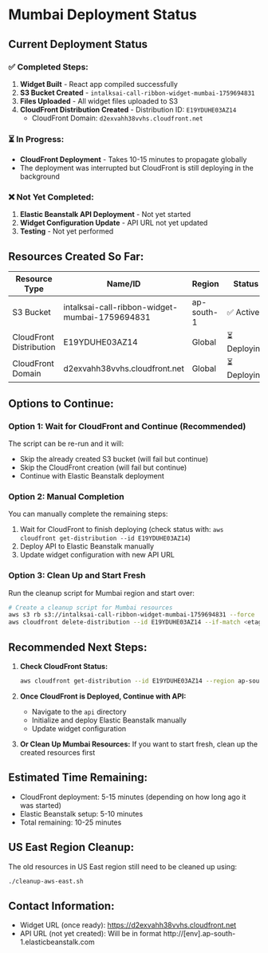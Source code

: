 # Mumbai Deployment Status

## Current Deployment Status

### ✅ Completed Steps:
1. **Widget Built** - React app compiled successfully
2. **S3 Bucket Created** - `intalksai-call-ribbon-widget-mumbai-1759694831`
3. **Files Uploaded** - All widget files uploaded to S3
4. **CloudFront Distribution Created** - Distribution ID: `E19YDUHE03AZ14`
   - CloudFront Domain: `d2exvahh38vvhs.cloudfront.net`

### ⏳ In Progress:
- **CloudFront Deployment** - Takes 10-15 minutes to propagate globally
- The deployment was interrupted but CloudFront is still deploying in the background

### ❌ Not Yet Completed:
1. **Elastic Beanstalk API Deployment** - Not yet started
2. **Widget Configuration Update** - API URL not yet updated
3. **Testing** - Not yet performed

## Resources Created So Far:

| Resource Type | Name/ID | Region | Status |
|--------------|---------|--------|--------|
| S3 Bucket | intalksai-call-ribbon-widget-mumbai-1759694831 | ap-south-1 | ✅ Active |
| CloudFront Distribution | E19YDUHE03AZ14 | Global | ⏳ Deploying |
| CloudFront Domain | d2exvahh38vvhs.cloudfront.net | Global | ⏳ Deploying |

## Options to Continue:

### Option 1: Wait for CloudFront and Continue (Recommended)
The script can be re-run and it will:
- Skip the already created S3 bucket (will fail but continue)
- Skip the CloudFront creation (will fail but continue)
- Continue with Elastic Beanstalk deployment

### Option 2: Manual Completion
You can manually complete the remaining steps:
1. Wait for CloudFront to finish deploying (check status with: `aws cloudfront get-distribution --id E19YDUHE03AZ14`)
2. Deploy API to Elastic Beanstalk manually
3. Update widget configuration with new API URL

### Option 3: Clean Up and Start Fresh
Run the cleanup script for Mumbai region and start over:
```bash
# Create a cleanup script for Mumbai resources
aws s3 rb s3://intalksai-call-ribbon-widget-mumbai-1759694831 --force
aws cloudfront delete-distribution --id E19YDUHE03AZ14 --if-match <etag>
```

## Recommended Next Steps:

1. **Check CloudFront Status:**
   ```bash
   aws cloudfront get-distribution --id E19YDUHE03AZ14 --region ap-south-1
   ```

2. **Once CloudFront is Deployed, Continue with API:**
   - Navigate to the `api` directory
   - Initialize and deploy Elastic Beanstalk manually
   - Update widget configuration

3. **Or Clean Up Mumbai Resources:**
   If you want to start fresh, clean up the created resources first

## Estimated Time Remaining:
- CloudFront deployment: 5-15 minutes (depending on how long ago it was started)
- Elastic Beanstalk setup: 5-10 minutes
- Total remaining: 10-25 minutes

## US East Region Cleanup:
The old resources in US East region still need to be cleaned up using:
```bash
./cleanup-aws-east.sh
```

## Contact Information:
- Widget URL (once ready): https://d2exvahh38vvhs.cloudfront.net
- API URL (not yet created): Will be in format http://[env].ap-south-1.elasticbeanstalk.com

